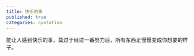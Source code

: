```yaml
---
title: 快乐的事
published: true
categories: quotation
---
```


能让人感到快乐的事，莫过于经过一番努力后，所有东西正慢慢变成你想要的样子。